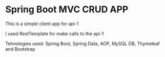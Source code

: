 # Spring Boot MVC CRUD APP

This is a simple client app for api-1

I used RestTemplate for make calls to the api-1

Tehnologies used:
  Spring Boot,
  Spring Data,
  AOP,
	MySQL DB,
  Thymeleaf
 	and
	Bootstrap
